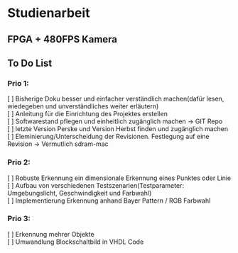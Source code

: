 # Studienarbeit
## FPGA + 480FPS Kamera

## To Do List
### Prio 1:
[ ] Bisherige Doku besser und einfacher verständlich machen(dafür lesen, wiedegeben und unverständliches weiter erläutern)  
[ ] Anleitung für die Einrichtung des Projektes erstellen  
[ ] Softwarestand pflegen und einheitlich zugänglich machen -> GIT Repo    
[ ] letzte Version Perske und Version Herbst finden und zugänglich machen  
[ ] Eleminierung/Unterscheidung der Revisionen. Festlegung auf eine Revision -> Vermutlich sdram-mac  

### Prio 2:
[ ] Robuste Erkennung ein dimensionale Erkennung eines Punktes oder Linie  
[ ] Aufbau von verschiedenen Testszenarien(Testparameter: Umgebungslicht, Geschwindigkeit und Farbwahl)  
[ ] Implementierung Erkennung anhand Bayer Pattern / RGB Farbwahl  

### Prio 3:
[ ] Erkennung mehrer Objekte  
[ ] Umwandlung Blockschaltbild in VHDL Code  

